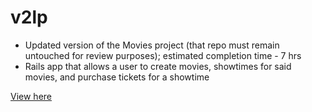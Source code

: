 # v2lp

* Updated version of the Movies project (that repo must remain untouched for review purposes); estimated completion time - 7 hrs
* Rails app that allows a user to create movies, showtimes for said movies, and purchase tickets for a showtime

[View here](https://v2lp.herokuapp.com/)

